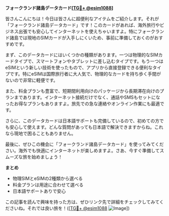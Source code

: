 **フォークランド諸島データカード[[TG💪+ @esim1088](https://t.me/s/esim1088)]**

皆さんこんにちは！今日は皆さんに超便利なアイテムをご紹介します。それが「フォークランド諸島データカード」です！このカードがあれば、海外旅行やビジネス出張でも安心してインターネットを使えちゃいますよ。特にフォークランド諸島では現地のSIMカードが入手しにくいため、事前に準備しておくのがおすすめです。

まず、このデータカードにはいくつかの種類があります。一つは物理的なSIMカードタイプで、スマートフォンやタブレットに差し込むタイプです。もう一つはeSIMという新しい技術を使ったもので、アプリから直接登録できる便利なタイプです。特にeSIMは国際旅行者に大人気で、物理的なカードを持ち歩く手間がないので非常に軽便です。

また、料金プランも豊富で、短期間利用向けのパッケージから長期滞在向けのプランまであります。インターネット接続だけでなく、通話やSMSもセットになったお得なプランもありますよ。旅先での急な連絡やオンライン作業にも最適です。

さらに、このデータカードは日本語サポートも完備しているので、初めての方でも安心して使えます。どんな質問があっても日本語で解決できますからね。これなら現地で困ることもありません。

最後に、ぜひこの機会に「フォークランド諸島データカード」を使ってみてください。海外でも快適にインターネットが楽しめますよ。さあ、今すぐ準備してスムーズな旅を始めましょう！

**まとめ**
- 物理SIMとeSIMの2種類から選べる
- 料金プランは用途に合わせて選べる
- 日本語サポートありで安心

この記事を読んで興味を持った方は、ぜひリンク先で詳細をチェックしてみてくださいね。それでは良い旅を！([[TG💪+ @esim1088](https://t.me/s/esim1088) ![Image](https://i.postimg.cc/Y0z9fWf4/image.png)])